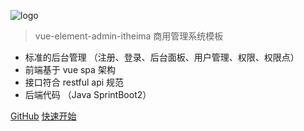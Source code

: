 ![logo](https://wpimg.wallstcn.com/98d033e6-8da0-49b5-afe6-f491f4cd3348.png ':no-zoom')

> vue-element-admin-itheima 商用管理系统模板

- 标准的后台管理 （注册、登录、后台面板、用户管理、权限、权限点）
- 前端基于 vue spa 架构
- 接口符合 restful api 规范
- 后端代码 （Java SprintBoot2）

[GitHub](https://github.com/itheima2017/vue-element-admin-itheima ":target=_blank")
[快速开始](README.md)

<!-- ![color](#00b887) -->
